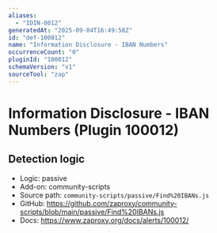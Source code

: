 ```yaml
---
aliases:
  - "IDIN-0012"
generatedAt: "2025-09-04T16:49:58Z"
id: "def-100012"
name: "Information Disclosure - IBAN Numbers"
occurrenceCount: "0"
pluginId: "100012"
schemaVersion: "v1"
sourceTool: "zap"
---
```


# Information Disclosure - IBAN Numbers (Plugin 100012)

## Detection logic

- Logic: passive
- Add-on: community-scripts
- Source path: `community-scripts/passive/Find%20IBANs.js`
- GitHub: https://github.com/zaproxy/community-scripts/blob/main/passive/Find%20IBANs.js
- Docs: https://www.zaproxy.org/docs/alerts/100012/

